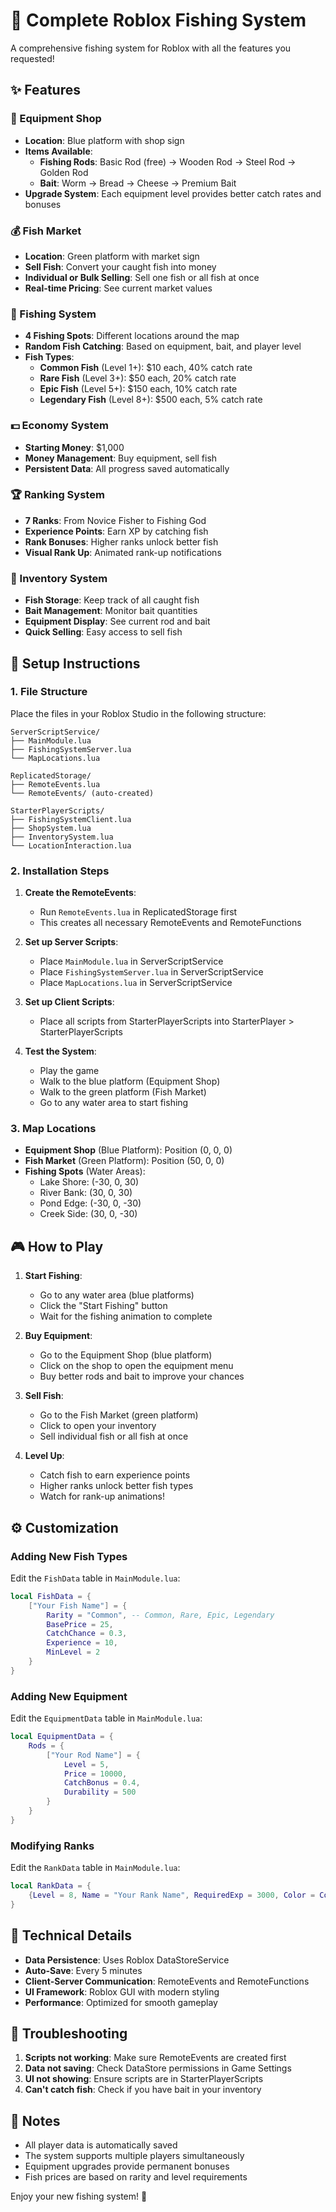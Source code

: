 # 🎣 Complete Roblox Fishing System

A comprehensive fishing system for Roblox with all the features you requested!

## ✨ Features

### 🛒 Equipment Shop
- **Location**: Blue platform with shop sign
- **Items Available**:
  - **Fishing Rods**: Basic Rod (free) → Wooden Rod → Steel Rod → Golden Rod
  - **Bait**: Worm → Bread → Cheese → Premium Bait
- **Upgrade System**: Each equipment level provides better catch rates and bonuses

### 💰 Fish Market
- **Location**: Green platform with market sign
- **Sell Fish**: Convert your caught fish into money
- **Individual or Bulk Selling**: Sell one fish or all fish at once
- **Real-time Pricing**: See current market values

### 🎣 Fishing System
- **4 Fishing Spots**: Different locations around the map
- **Random Fish Catching**: Based on equipment, bait, and player level
- **Fish Types**:
  - **Common Fish** (Level 1+): $10 each, 40% catch rate
  - **Rare Fish** (Level 3+): $50 each, 20% catch rate
  - **Epic Fish** (Level 5+): $150 each, 10% catch rate
  - **Legendary Fish** (Level 8+): $500 each, 5% catch rate

### 💵 Economy System
- **Starting Money**: $1,000
- **Money Management**: Buy equipment, sell fish
- **Persistent Data**: All progress saved automatically

### 🏆 Ranking System
- **7 Ranks**: From Novice Fisher to Fishing God
- **Experience Points**: Earn XP by catching fish
- **Rank Bonuses**: Higher ranks unlock better fish
- **Visual Rank Up**: Animated rank-up notifications

### 🎒 Inventory System
- **Fish Storage**: Keep track of all caught fish
- **Bait Management**: Monitor bait quantities
- **Equipment Display**: See current rod and bait
- **Quick Selling**: Easy access to sell fish

## 🚀 Setup Instructions

### 1. File Structure
Place the files in your Roblox Studio in the following structure:

```
ServerScriptService/
├── MainModule.lua
├── FishingSystemServer.lua
└── MapLocations.lua

ReplicatedStorage/
├── RemoteEvents.lua
└── RemoteEvents/ (auto-created)

StarterPlayerScripts/
├── FishingSystemClient.lua
├── ShopSystem.lua
├── InventorySystem.lua
└── LocationInteraction.lua
```

### 2. Installation Steps

1. **Create the RemoteEvents**:
   - Run `RemoteEvents.lua` in ReplicatedStorage first
   - This creates all necessary RemoteEvents and RemoteFunctions

2. **Set up Server Scripts**:
   - Place `MainModule.lua` in ServerScriptService
   - Place `FishingSystemServer.lua` in ServerScriptService
   - Place `MapLocations.lua` in ServerScriptService

3. **Set up Client Scripts**:
   - Place all scripts from StarterPlayerScripts into StarterPlayer > StarterPlayerScripts

4. **Test the System**:
   - Play the game
   - Walk to the blue platform (Equipment Shop)
   - Walk to the green platform (Fish Market)
   - Go to any water area to start fishing

### 3. Map Locations

- **Equipment Shop** (Blue Platform): Position (0, 0, 0)
- **Fish Market** (Green Platform): Position (50, 0, 0)
- **Fishing Spots** (Water Areas):
  - Lake Shore: (-30, 0, 30)
  - River Bank: (30, 0, 30)
  - Pond Edge: (-30, 0, -30)
  - Creek Side: (30, 0, -30)

## 🎮 How to Play

1. **Start Fishing**:
   - Go to any water area (blue platforms)
   - Click the "Start Fishing" button
   - Wait for the fishing animation to complete

2. **Buy Equipment**:
   - Go to the Equipment Shop (blue platform)
   - Click on the shop to open the equipment menu
   - Buy better rods and bait to improve your chances

3. **Sell Fish**:
   - Go to the Fish Market (green platform)
   - Click to open your inventory
   - Sell individual fish or all fish at once

4. **Level Up**:
   - Catch fish to earn experience points
   - Higher ranks unlock better fish types
   - Watch for rank-up animations!

## ⚙️ Customization

### Adding New Fish Types
Edit the `FishData` table in `MainModule.lua`:

```lua
local FishData = {
    ["Your Fish Name"] = {
        Rarity = "Common", -- Common, Rare, Epic, Legendary
        BasePrice = 25,
        CatchChance = 0.3,
        Experience = 10,
        MinLevel = 2
    }
}
```

### Adding New Equipment
Edit the `EquipmentData` table in `MainModule.lua`:

```lua
local EquipmentData = {
    Rods = {
        ["Your Rod Name"] = {
            Level = 5,
            Price = 10000,
            CatchBonus = 0.4,
            Durability = 500
        }
    }
}
```

### Modifying Ranks
Edit the `RankData` table in `MainModule.lua`:

```lua
local RankData = {
    {Level = 8, Name = "Your Rank Name", RequiredExp = 3000, Color = Color3.fromRGB(255, 0, 255)}
}
```

## 🔧 Technical Details

- **Data Persistence**: Uses Roblox DataStoreService
- **Auto-Save**: Every 5 minutes
- **Client-Server Communication**: RemoteEvents and RemoteFunctions
- **UI Framework**: Roblox GUI with modern styling
- **Performance**: Optimized for smooth gameplay

## 🐛 Troubleshooting

1. **Scripts not working**: Make sure RemoteEvents are created first
2. **Data not saving**: Check DataStore permissions in Game Settings
3. **UI not showing**: Ensure scripts are in StarterPlayerScripts
4. **Can't catch fish**: Check if you have bait in your inventory

## 📝 Notes

- All player data is automatically saved
- The system supports multiple players simultaneously
- Equipment upgrades provide permanent bonuses
- Fish prices are based on rarity and level requirements

Enjoy your new fishing system! 🎣